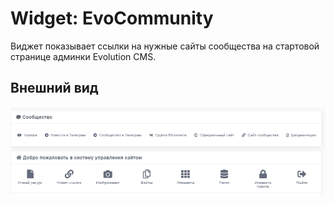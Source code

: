# Widget: EvoCommunity #

Виджет показывает ссылки на нужные сайты сообщества на стартовой странице админки Evolution CMS.

## Внешний вид ##

<img src="https://github.com/0test/EvoCommunity/blob/master/screen.png">
